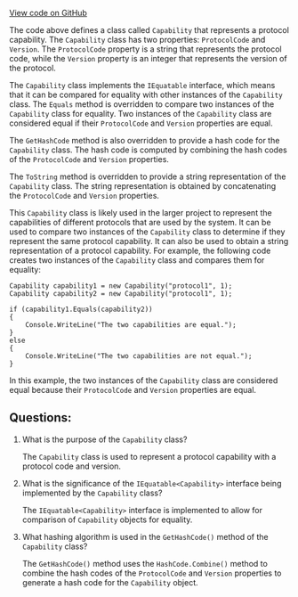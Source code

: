 [View code on GitHub](https://github.com/nethermindeth/nethermind/Nethermind.Network.Stats/Model/Capability.cs)

The code above defines a class called `Capability` that represents a protocol capability. The `Capability` class has two properties: `ProtocolCode` and `Version`. The `ProtocolCode` property is a string that represents the protocol code, while the `Version` property is an integer that represents the version of the protocol.

The `Capability` class implements the `IEquatable` interface, which means that it can be compared for equality with other instances of the `Capability` class. The `Equals` method is overridden to compare two instances of the `Capability` class for equality. Two instances of the `Capability` class are considered equal if their `ProtocolCode` and `Version` properties are equal.

The `GetHashCode` method is also overridden to provide a hash code for the `Capability` class. The hash code is computed by combining the hash codes of the `ProtocolCode` and `Version` properties.

The `ToString` method is overridden to provide a string representation of the `Capability` class. The string representation is obtained by concatenating the `ProtocolCode` and `Version` properties.

This `Capability` class is likely used in the larger project to represent the capabilities of different protocols that are used by the system. It can be used to compare two instances of the `Capability` class to determine if they represent the same protocol capability. It can also be used to obtain a string representation of a protocol capability. For example, the following code creates two instances of the `Capability` class and compares them for equality:

```
Capability capability1 = new Capability("protocol1", 1);
Capability capability2 = new Capability("protocol1", 1);

if (capability1.Equals(capability2))
{
    Console.WriteLine("The two capabilities are equal.");
}
else
{
    Console.WriteLine("The two capabilities are not equal.");
}
```

In this example, the two instances of the `Capability` class are considered equal because their `ProtocolCode` and `Version` properties are equal.
## Questions: 
 1. What is the purpose of the `Capability` class?
    
    The `Capability` class is used to represent a protocol capability with a protocol code and version.

2. What is the significance of the `IEquatable<Capability>` interface being implemented by the `Capability` class?
    
    The `IEquatable<Capability>` interface is implemented to allow for comparison of `Capability` objects for equality.

3. What hashing algorithm is used in the `GetHashCode()` method of the `Capability` class?
    
    The `GetHashCode()` method uses the `HashCode.Combine()` method to combine the hash codes of the `ProtocolCode` and `Version` properties to generate a hash code for the `Capability` object.